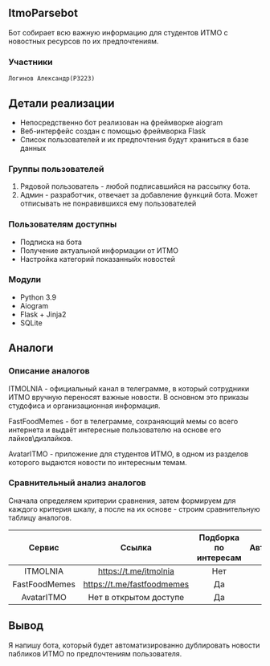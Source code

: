 ## ItmoParsebot
Бот собирает всю важную информацию для студентов ИТМО с новостных ресурсов по их предпочтениям.

### Участники
    Логинов Александр(Р3223)

## Детали реализации
* Непосредственно бот реализован на фреймворке aiogram
* Веб-интерфейс создан с помощью фреймворка Flask
* Список пользователей и их предпочтения будут храниться в базе данных
### Группы пользователей
1. Рядовой пользователь - любой подписавшийся на рассылку бота.
2. Админ - разработчик, отвечает за добавление функций бота. Может отписывать не понравившихся ему пользователей
### Пользователям доступны
* Подписка на бота
* Получение актуальной информации от ИТМО
* Настройка категорий показанныйх новостей
### Модули
* Python 3.9 
* Aiogram
* Flask + Jinja2
* SQLite
## Аналоги
### Описание аналогов
ITMOLNIA - официальный канал в телеграмме, в который сотрудники ИТМО вручную переносят важные новости. В основном это приказы студофиса и организационная информация.

FastFoodMemes - бот в телеграмме, сохраняющий мемы со всего интернета и выдаёт интересные пользователю на основе его лайков\дизлайков.

AvatarITMO - приложение для студентов ИТМО, в одном из разделов которого выдаются новости по интересным темам.

### Сравнительный анализ аналогов
Сначала определяем критерии сравнения, затем формируем для каждого критерия шкалу, а после на их основе - строим сравнительную таблицу аналогов.

| Сервис | Ссылка | Подборка по интересам | Автоматизированность |
| :---: | :---: | :---: | :---: |
| ITMOLNIA | https://t.me/itmolnia | Нет | Нет |
| FastFoodMemes | https://t.me/fastfoodmemes | Да | Да |
| AvatarITMO | Нет в открытом доступе | Да | Да |

## Вывод
Я напишу бота, который будет автоматизированно дублировать новости пабликов ИТМО по предпочтениям пользователя.
